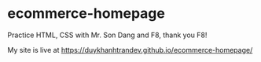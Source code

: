 # ecommerce-homepage
Practice HTML, CSS with Mr. Son Dang and F8, thank you F8!

My site is live at https://duykhanhtrandev.github.io/ecommerce-homepage/
